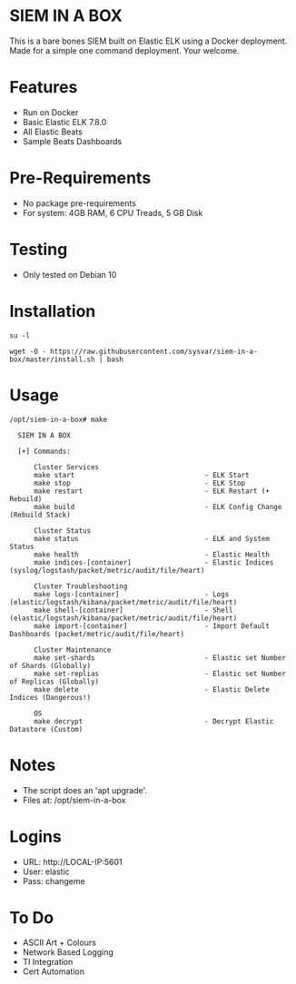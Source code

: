 # SIEM IN A BOX
This is a bare bones SIEM built on Elastic ELK using a Docker deployment. Made for a simple one command deployment. Your welcome.

# Features
 - Run on Docker
 - Basic Elastic ELK 7.8.0
 - All Elastic Beats
 - Sample Beats Dashboards

# Pre-Requirements
 - No package pre-requirements
 - For system: 4GB RAM, 6 CPU Treads, 5 GB Disk 

# Testing
 - Only tested on Debian 10

# Installation
```
su -l

wget -O - https://raw.githubusercontent.com/sysvar/siem-in-a-box/master/install.sh | bash
```

# Usage
```
/opt/siem-in-a-box# make

  SIEM IN A BOX

  [+] Commands:

      Cluster Services
      make start                                - ELK Start
      make stop                                 - ELK Stop
      make restart                              - ELK Restart (+ Rebuild)
      make build                                - ELK Config Change (Rebuild Stack)

      Cluster Status
      make status                               - ELK and System Status
      make health                               - Elastic Health
      make indices-[container]                  - Elastic Indices (syslog/logstash/packet/metric/audit/file/heart)

      Cluster Troubleshooting
      make logs-[container]                     - Logs (elastic/logstash/kibana/packet/metric/audit/file/heart)
      make shell-[container]                    - Shell (elastic/logstash/kibana/packet/metric/audit/file/heart)
      make import-[container]                   - Import Default Dashboards (packet/metric/audit/file/heart)

      Cluster Maintenance
      make set-shards                           - Elastic set Number of Shards (Globally)
      make set-replias                          - Elastic set Number of Replicas (Globally)
      make delete                               - Elastic Delete Indices (Dangerous!)

      OS
      make decrypt                              - Decrypt Elastic Datastore (Custom)

```

# Notes
 - The script does an 'apt upgrade'.
 - Files at: /opt/siem-in-a-box

# Logins
 - URL: http://LOCAL-IP:5601
 - User: elastic
 - Pass: changeme

# To Do
 - ASCII Art + Colours
 - Network Based Logging
 - TI Integration
 - Cert Automation

